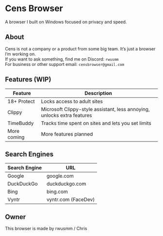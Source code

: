 # Cens Browser

A browser I built on Windows focused on privacy and speed.

## About

Cens is not a company or a product from some big team. It’s just a browser I’m working on.  
If you want to ask something, find me on Discord: `rwusmm`  
For business or other support email: `censbrowser@gmail.com`

## Features (WIP)

| Feature      | Description                                  |
|--------------|----------------------------------------------|
| 18+ Protect  | Locks access to adult sites                   |
| Clippy       | Microsoft Clippy-style assistant, less annoying, unlocks extra features |
| TimeBuddy    | Tracks time spent on sites and lets you set limits |
| More coming  | More features planned                         |

## Search Engines

| Search Engine | URL           |
|---------------|---------------|
| Google        | google.com    |
| DuckDuckGo    | duckduckgo.com|
| Bing          | bing.com      |
| Vyntr         | vyntr.com (FaceDev) |

## Owner

This browser is made by rwusmm / Chris
